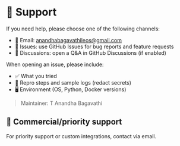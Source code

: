 # 💬 Support

If you need help, please choose one of the following channels:

- 📧 Email: anandhabagavathileos@gmail.com
- 🐛 Issues: use GitHub Issues for bug reports and feature requests
- 🙋 Discussions: open a Q&A in GitHub Discussions (if enabled)

When opening an issue, please include:
- ✅ What you tried
- 🧪 Repro steps and sample logs (redact secrets)
- 🖥️ Environment (OS, Python, Docker versions)

> Maintainer: T Anandha Bagavathi

## 📄 Commercial/priority support
For priority support or custom integrations, contact via email.
